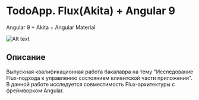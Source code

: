 # TodoApp. Flux(Akita) + Angular 9
Angular 9 + Akita + Angular Material 

![Alt text](https://sun9-21.userapi.com/jkITVGyVS-AVcplShGoho4nXrALGsNI7zMbb3Q/0FeSEcaLw8c.jpg "Screenshot")

## Описание

Выпускная квалификационная работа бакалавра на тему "Исследование Flux-подхода к управлению состоянием клиентской части приложения".
В данной работе исследуется совместимость Flux-архитектуры с фреймворком Angular.
